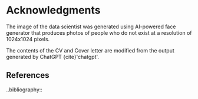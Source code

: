 # Acknowledgments

The image of the data scientist was generated using AI-powered face generator that produces photos of people who do not exist at a resolution of 1024x1024 pixels.

The contents of the CV and Cover letter are modified from the output generated by ChatGPT {cite}'chatgpt'.

## References
..bibliography::


